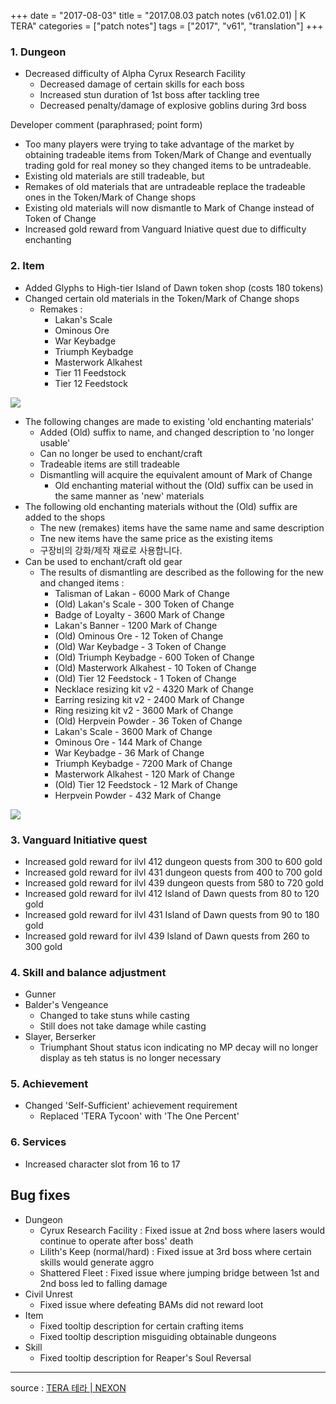 +++
date = "2017-08-03"
title = "2017.08.03 patch notes (v61.02.01) | K TERA"
categories = ["patch notes"]
tags = ["2017", "v61", "translation"]
+++

### **1.** Dungeon
- Decreased difficulty of Alpha Cyrux Research Facility
  - Decreased damage of certain skills for each boss
  - Increased stun duration of 1st boss after tackling tree
  - Decreased penalty/damage of explosive goblins during 3rd boss

Developer comment (paraphrased; point form)
- Too many players were trying to take advantage of the market by obtaining tradeable items from Token/Mark of Change and eventually trading gold for real money so they changed items to be untradeable.
- Existing old materials are still tradeable, but
- Remakes of old materials that are untradeable replace the tradeable ones in the Token/Mark of Change shops
- Existing old materials will now dismantle to Mark of Change instead of Token of Change
- Increased gold reward from Vanguard Iniative quest due to difficulty enchanting

### **2.** Item
- Added Glyphs to High-tier Island of Dawn token shop (costs 180 tokens)
- Changed certain old materials in the Token/Mark of Change shops
  - Remakes :
    - Lakan's Scale
    - Ominous Ore
    - War Keybadge
    - Triumph Keybadge
    - Masterwork Alkahest
    - Tier 11 Feedstock
    - Tier 12 Feedstock

![](/images/patch/v61-02-01_1.png)

- The following changes are made to existing 'old enchanting materials'
  - Added (Old) suffix to name, and changed description to 'no longer usable'
  - Can no longer be used to enchant/craft
  - Tradeable items are still tradeable
  - Dismantling will acquire the equivalent amount of Mark of Change
    - Old enchanting material without the (Old) suffix can be used in the same manner as 'new' materials
- The following old enchanting materials without the (Old) suffix are added to the shops
  - The new (remakes) items have the same name and same description
  - Tne new items have the same price as the existing items
  - 구장비의 강화/제작 재료로 사용합니다.
- Can be used to enchant/craft old gear
  - The results of dismantling are described as the following for the new and changed items :
    - Talisman of Lakan - 6000 Mark of Change
    - (Old) Lakan's Scale - 300 Token of Change
    - Badge of Loyalty - 3600 Mark of Change
    - Lakan's Banner - 1200 Mark of Change
    - (Old) Ominous Ore - 12 Token of Change
    - (Old) War Keybadge - 3 Token of Change
    - (Old) Triumph Keybadge - 600 Token of Change
    - (Old) Masterwork Alkahest - 10 Token of Change
    - (Old) Tier 12 Feedstock - 1 Token of Change
    - Necklace resizing kit v2 - 4320 Mark of Change
    - Earring resizing kit v2 - 2400 Mark of Change
    - Ring resizing kit v2 - 3600 Mark of Change
    - (Old) Herpvein Powder - 36 Token of Change
    - Lakan's Scale - 3600 Mark of Change
    - Ominous Ore - 144 Mark of Change
    - War Keybadge - 36 Mark of Change
    - Triumph Keybadge - 7200 Mark of Change
    - Masterwork Alkahest - 120 Mark of Change
    - (Old) Tier 12 Feedstock - 12 Mark of Change
    - Herpvein Powder - 432 Mark of Change

![](/images/patch/v61-02-01_2.png)

### **3.** Vanguard Initiative quest
- Increased gold reward for ilvl 412 dungeon quests from 300 to 600 gold
- Increased gold reward for ilvl 431 dungeon quests from 400 to 700 gold
- Increased gold reward for ilvl 439 dungeon quests from 580 to 720 gold
- Increased gold reward for ilvl 412 Island of Dawn quests from 80 to 120 gold
- Increased gold reward for ilvl 431 Island of Dawn quests from 90 to 180 gold
- Increased gold reward for ilvl 439 Island of Dawn quests from 260 to 300 gold

### **4.** Skill and balance adjustment
- Gunner
- Balder's Vengeance
  - Changed to take stuns while casting
  - Still does not take damage while casting
- Slayer, Berserker
  - Triumphant Shout status icon indicating no MP decay will no longer display as teh status is no longer necessary

### **5.** Achievement
- Changed 'Self-Sufficient' achievement requirement
  - Replaced 'TERA Tycoon' with 'The One Percent'

### **6.** Services
- Increased character slot from 16 to 17

## Bug fixes

- Dungeon
  - Cyrux Research Facility : Fixed issue at 2nd boss where lasers would continue to operate after boss' death
  - Lilith's Keep (normal/hard) : Fixed issue at 3rd boss where certain skills would generate aggro
  - Shattered Fleet : Fixed issue where jumping bridge between 1st and 2nd boss led to falling damage
- Civil Unrest
  - Fixed issue where defeating BAMs did not reward loot
- Item
  - Fixed tooltip description for certain crafting items
  - Fixed tooltip description misguiding obtainable dungeons
- Skill
  - Fixed tooltip description for Reaper's Soul Reversal

----

source : [TERA 테라 | NEXON](http://tera.nexon.com/news/update/view.aspx?n4articlesn=290)
